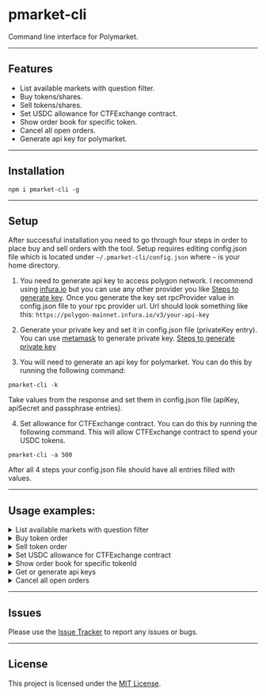 # pmarket-cli

Command line interface for Polymarket.

---

## Features

- List available markets with question filter.
- Buy tokens/shares.
- Sell tokens/shares.
- Set USDC allowance for CTFExchange contract.
- Show order book for specific token.
- Cancel all open orders.
- Generate api key for polymarket.

---

## Installation

```shell
npm i pmarket-cli -g
```

---

## Setup

After successful installation you need to go through four steps in order
to place buy and sell orders with the tool. Setup requires editing config.json file
which is located under `~/.pmarket-cli/config.json` where `~` is your home directory.

1. You need to generate api key to access polygon network. I recommend using [infura.io](https://www.infura.io/) but you can use any other provider you like [Steps to generate key](https://docs.infura.io/getting-started).
   Once you generate the key set rpcProvider value in config.json file to your rpc provider url.
   Url should look something like this: `https://polygon-mainnet.infura.io/v3/your-api-key`

2. Generate your private key and set it in config.json file (privateKey entry). You can use [metamask](https://metamask.io/) to generate private key. [Steps to generate private key](https://metamask.zendesk.com/hc/en-us/articles/360015289632-How-to-Export-an-Account-Private-Key)

3. You will need to generate an api key for polymarket. You can do this by running the following command:

```shell
pmarket-cli -k
```

Take values from the response and set them in config.json file (apiKey, apiSecret and passphrase entries).

4. Set allowance for CTFExchange contract. You can do this by running the following command. This will allow CTFExchange contract to spend your USDC tokens.

```shell
pmarket-cli -a 500
```

After all 4 steps your config.json file should have all entries filled with values.

---

## Usage examples:

<details>
<summary>List available markets with question filter</summary>
Command

```shell
pmarket-cli -l "Will Trump attend the first RNC debate?"
```

Response

```shell
[
  {
    token_0: {
      token_id: '12110463059584809904811790486163860991533989713640269122405796144537637099628',
      outcome: 'Yes'
    },
    token_1: {
      token_id: '29339358161683554702930216891507179890535004654000050338417989709558351328832',
      outcome: 'No'
    },
    question: 'Will Trump attend the first RNC debate?'
  }
]
```

</details>

<details>
<summary>Buy token order</summary>
Command

```shell
pmarket-cli -b 12110463059584809904811790486163860991533989713640269122405796144537637099628 30 0.5
```

Response

```shell
  {
    "success": true,
    "errorMsg": "",
    "orderID": "0x556d3864c64d851462b2f378f5e6dcec7d31ba1632dfe44bfdcaa3cc685b45cc",
    "transactionsHashes": [
      "0x23d3b0f75446128bff33fd750870a1ea03a210de863ed7efd836ab3d18d83609"
    ],
    "status": "matched"
  }
```

</details>

<details>
<summary>Sell token order</summary>
Command

```shell
pmarket-cli -s 12110463059584809904811790486163860991533989713640269122405796144537637099628 30 0.5
```

Response

```shell
  {
    "success": true,
    "errorMsg": "",
    "orderID": "0x556d3864c64d851462b2f378f5e6dcec7d31ba1632dfe44bfdcaa3cc685b45cc",
    "transactionsHashes": [
      "0x23d3b0f75446128bff33fd750870a1ea03a210de863ed7efd836ab3d18d83609"
    ],
    "status": "matched"
  }
```

</details>

<details>
<summary>Set USDC allowance for CTFExchange contract</summary>
Command

```shell
pmarket-cli -a 500
```

Response

```shell
Block Gas Limit: 30323827
{
  type: 2,
  chainId: 137,
  nonce: 164,
  maxPriorityFeePerGas: BigNumber { _hex: '0xabcd', _isBigNumber: true },
  maxFeePerGas: BigNumber { _hex: '0xabcd', _isBigNumber: true },
  gasPrice: null,
  gasLimit: BigNumber { _hex: '0xabcd', _isBigNumber: true },
  to: '0x2791Bca1f2de4661ED88A30C99A7a9449Aa84174',
  value: BigNumber { _hex: '0x00', _isBigNumber: true },
  data: '0x000ea7b30000000000000000000000004bfb41d5b3570defd03c39a9a4d8de6bd8b8982e00000000000000000000000000000000000000000000000000000000300aca00',
  accessList: [],
  hash: '0x6d409ef667f20807599ff2c1495df8f1ab71b7810a83e001a20196e43f469299',
  v: 0,
  r: '0xe9afafb7a4e036f4d1b06945afb5a08b8e0eb368daa5efa3b800c443e4f4113a',
  s: '0x084689146316314ad56868d3161438b31ed04a748fc008a5ac2c93f1f778779f',
  from: '0x01819b106DBfFD451bbE00ED1e3CE2fBD13CC947',
  confirmations: 0,
  wait: [Function (anonymous)]
}
```

</details>

<details>
<summary>Show order book for specific tokenId</summary>
Command

```shell
pmarket-cli -o 12110463059584809904811790486163860991533989713640269122405796144537637099628
```

Response

```shell
{
  market: '0x6f662d9d965d0b01d08ee284a58e1dd866296729801c0cdc6867459760bd33ab',
  asset_id: '12110463059584809904811790486163860991533989713640269122405796144537637099628',
  bids: [
    { price: '0.03', size: '100' },
    { price: '0.45', size: '200' },
    { price: '0.51', size: '2000' },
    { price: '0.55', size: '200' }
  ],
  asks: [
    { price: '0.99', size: '1000' },
    { price: '0.97', size: '100' },
    { price: '0.95', size: '200' },
    { price: '0.9', size: '200' },
    { price: '0.75', size: '200' },
    { price: '0.72', size: '19' },
    { price: '0.7', size: '15' },
    { price: '0.69', size: '1022.76' },
    { price: '0.68', size: '191.52' }
  ],
  hash: '6993a77070f72dccda117544c72eb1ca4cef4bf7'
}
```

</details>

<details>
<summary>Get or generate api keys</summary>
Command

```shell
pmarket-cli -k
```

Response

```shell
{
  apiKey: 'your-api-key',
  secret: 'your-api-key-secret',
  passphrase: 'your-api-key-passphrase'
}
```

</details>

<details>
<summary>Cancel all open orders</summary>
Command

```shell
pmarket-cli -c
```

Response

```shell
{ canceled: [], not_canceled: {} }
```

</details>

---

## Issues

Please use the [Issue Tracker](https://github.com/arekgotfryd/pmarket-cli/issues) to report any issues or bugs.

---

## License

This project is licensed under the [MIT License](https://github.com/arekgotfryd/pmarket-cli/blob/master/LICENSE).
